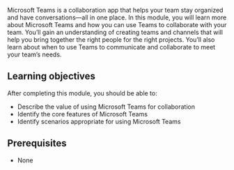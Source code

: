 Microsoft Teams is a collaboration app that helps your team stay organized and have conversations—all in one place. In this module, you will learn more about Microsoft Teams and how you can use Teams to collaborate with your team. You’ll gain an understanding of creating teams and channels that will help you bring together the right people for the right projects. You’ll also learn about when to use Teams to communicate and collaborate to meet your team’s needs.

## Learning objectives

After completing this module, you should be able to:

* Describe the value of using Microsoft Teams for collaboration
* Identify the core features of Microsoft Teams
* Identify scenarios appropriate for using Microsoft Teams

## Prerequisites

* None
